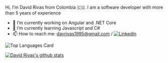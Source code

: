 Hi, I'm David Rivas from Colombia 🇨🇴. I am a software developer with more than 5 years of experience

- 🔭 I’m currently working on Angular and .NET Core
- 🌱 I’m currently learning Javascript and C#
- 📫 How to reach me: davrivas1995@gmail.com / [![LinkedIn](https://img.shields.io/badge/LinkedIn-0077B5?style=for-the-badge&logo=linkedin&logoColor=white)](https://www.linkedin.com/in/davrivas/)


![Top Languages Card](https://github-readme-stats.vercel.app/api/top-langs/?username=davrivas&theme=react&layout=compact)


[![David Rivas's github stats](https://github-readme-stats.vercel.app/api?username=davrivas&theme=react)](https://github.com/anuraghazra/github-readme-stats)
